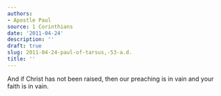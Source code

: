 ```yaml
---
authors:
- Apostle Paul
source: 1 Corinthians
date: '2011-04-24'
description: ''
draft: true
slug: 2011-04-24-paul-of-tarsus,-53-a.d.
title: ''
---
```

And if Christ has not been raised, then our preaching is in vain and your faith is in vain.



